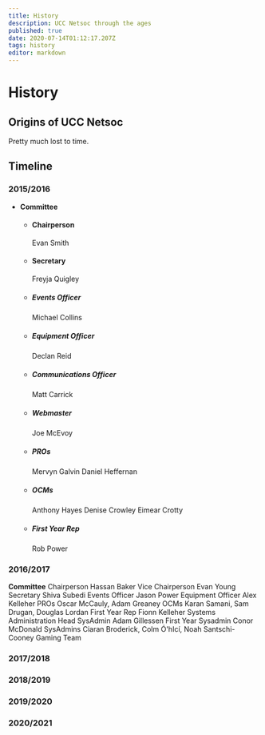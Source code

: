 ```yaml
---
title: History
description: UCC Netsoc through the ages
published: true
date: 2020-07-14T01:12:17.207Z
tags: history
editor: markdown
---
```


# History



## Origins of UCC Netsoc

Pretty much lost to time.

## Timeline 

### 2015/2016
* **Committee**
  * #### Chairperson
    Evan Smith
  * #### Secretary
    Freyja Quigley
  * ##### Events Officer
    Michael Collins
  * ##### Equipment Officer
    Declan Reid
  * ##### Communications Officer
    Matt Carrick
  * ##### Webmaster
    Joe McEvoy
  * ##### PROs
    Mervyn Galvin
    Daniel Heffernan
  * ##### OCMs
    Anthony Hayes
    Denise Crowley
    Eimear Crotty
  * ##### First Year Rep
    Rob Power

### 2016/2017
**Committee**
Chairperson	Hassan Baker
Vice Chairperson	Evan Young
Secretary	Shiva Subedi
Events Officer	Jason Power
Equipment Officer	Alex Kelleher
PROs	Oscar McCauly, Adam Greaney
OCMs	Karan Samani, Sam Drugan, Douglas Lordan
First Year Rep	Fionn Kelleher
Systems Administration
Head SysAdmin	Adam Gillessen
First Year Sysadmin	Conor McDonald
SysAdmins	Ciaran Broderick, Colm Ó'hIcí, Noah Santschi-Cooney
Gaming Team

### 2017/2018

### 2018/2019

### 2019/2020

### 2020/2021
